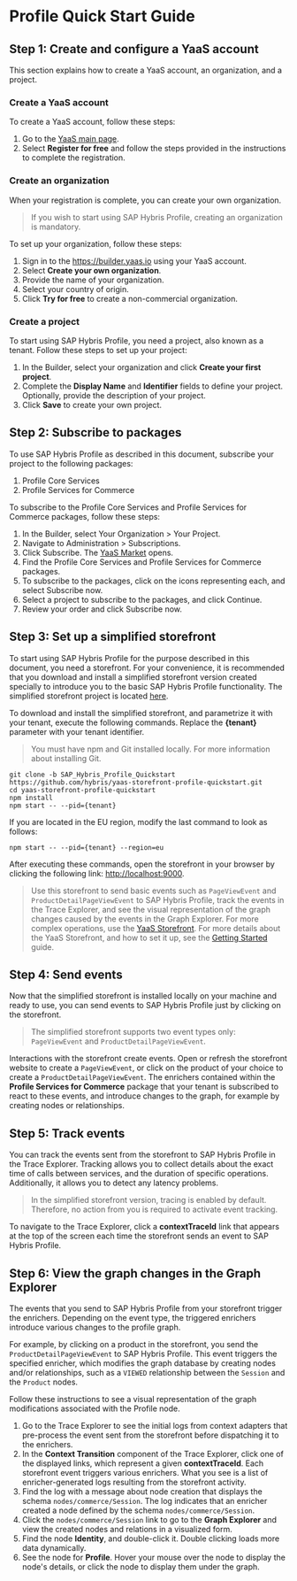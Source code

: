 # Profile Quick Start Guide
## Step 1: Create and configure a YaaS account

This section explains how to create a YaaS account, an organization, and a project.

### Create a YaaS account

To create a YaaS account, follow these steps:
1. Go to the <a href="https://yaas.io">YaaS main page</a>.
2. Select **Register for free** and follow the steps provided in the instructions to complete the registration.

### Create an organization

When your registration is complete, you can create your own organization.

> If you wish to start using SAP Hybris Profile, creating an organization is mandatory.

To set up your organization, follow these steps:
1. Sign in to the https://builder.yaas.io using your YaaS account.
2. Select **Create your own organization**.
3. Provide the name of your organization.
4. Select your country of origin.
5. Click **Try for free** to create a non-commercial organization.

### Create a project

To start using SAP Hybris Profile, you need a project, also known as a tenant. Follow these steps to set up your project:
1. In the Builder, select your organization and click **Create your first project**.
2. Complete the **Display Name** and **Identifier** fields to define your project. Optionally, provide the description of your project.
3. Click **Save** to create your own project.

## Step 2: Subscribe to packages

To use SAP Hybris Profile as described in this document, subscribe your project to the following packages:
1. Profile Core Services
2. Profile Services for Commerce

To subscribe to the Profile Core Services and Profile Services for Commerce packages, follow these steps:
1. In the Builder, select Your Organization > Your Project.
2. Navigate to Administration > Subscriptions.
3. Click Subscribe. The <a href="https://market.yaas.io">YaaS Market</a> opens.
4. Find the Profile Core Services and Profile Services for Commerce packages.
5. To subscribe to the packages, click on the icons representing each, and select Subscribe now.
6. Select a project to subscribe to the packages, and click Continue.
7. Review your order and click Subscribe now.

## Step 3: Set up a simplified storefront

To start using SAP Hybris Profile for the purpose described in this document, you need a storefront. For your convenience, it is recommended that you download and install a simplified storefront version created specially to introduce you to the basic SAP Hybris Profile functionality. The simplified storefront project is located <a href="https://github.com/hybris/yaas-storefront-profile-quickstart/tree/SAP_Hybris_Profile_Quickstart">here</a>.

To download and install the simplified storefront, and parametrize it with your tenant, execute the following commands. Replace the **{tenant}** parameter with your tenant identifier.

> You must have npm and Git installed locally. For more information about installing Git.

```
git clone -b SAP_Hybris_Profile_Quickstart https://github.com/hybris/yaas-storefront-profile-quickstart.git
cd yaas-storefront-profile-quickstart
npm install
npm start -- --pid={tenant}
```

If you are located in the EU region, modify the last command to look as follows:

```
npm start -- --pid={tenant} --region=eu
```

After executing these commands, open the storefront in your browser by clicking the following link: <a href="http://localhost:9000">http://localhost:9000</a>.

> Use this storefront to send basic events such as `PageViewEvent` and `ProductDetailPageViewEvent` to SAP Hybris Profile, track the events in the Trace Explorer, and see the visual representation of the graph changes caused by the events in the Graph Explorer. For more complex operations, use the [YaaS Storefront](https://github.com/SAP/yaas-storefront). For more details about the YaaS Storefront, and how to set it up, see the <a href="https://devportal.yaas.io/gettingstarted/">Getting Started</a> guide.


## Step 4: Send events 

Now that the simplified storefront is installed locally on your machine and ready to use, you can send events to SAP Hybris Profile just by clicking on the storefront.

> The simplified storefront supports two event types only: `PageViewEvent` and `ProductDetailPageViewEvent`.

Interactions with the storefront create events. Open or refresh the storefront website to create a `PageViewEvent`, or click on the product of your choice to create a `ProductDetailPageViewEvent`. The enrichers contained within the **Profile Services for Commerce** package that your tenant is subscribed to react to these events, and introduce changes to the graph, for example by creating nodes or relationships.


## Step 5: Track events

You can track the events sent from the storefront to SAP Hybris Profile in the Trace Explorer. Tracking allows you to collect details about the exact time of calls between services, and the duration of specific operations. Additionally, it allows you to detect any latency problems.

> In the simplified storefront version, tracing is enabled by default. Therefore, no action from you is required to activate event tracking.

To navigate to the Trace Explorer, click a **contextTraceId** link that appears at the top of the screen each time the storefront sends an event to SAP Hybris Profile.

## Step 6: View the graph changes in the Graph Explorer

The events that you send to SAP Hybris Profile from your storefront trigger the enrichers. Depending on the event type, the triggered enrichers introduce various changes to the profile graph.

For example, by clicking on a product in the storefront, you send the `ProductDetailPageViewEvent` to SAP Hybris Profile. This event triggers the specified enricher, which modifies the graph database by creating nodes and/or relationships, such as a `VIEWED` relationship between the `Session` and the `Product` nodes.

Follow these instructions to see a visual representation of the graph modifications associated with the Profile node.
1. Go to the Trace Explorer to see the initial logs from context adapters that pre-process the event sent from the storefront before dispatching it to the enrichers.
2. In the **Context Transition** component of the Trace Explorer, click one of the displayed links, which represent a given **contextTraceId**. Each storefront event triggers various enrichers. What you see is a list of enricher-generated logs resulting from the storefront activity.
3. Find the log with a message about node creation that displays the schema `nodes/commerce/Session`. The log indicates that an enricher created a node defined by the schema `nodes/commerce/Session`.
4. Click the `nodes/commerce/Session` link to go to the **Graph Explorer** and view the created nodes and relations in a visualized form.
5. Find the node **Identity**, and double-click it. Double clicking loads more data dynamically.
6. See the node for **Profile**. Hover your mouse over the node to display the node's details, or click the node to display them under the graph.